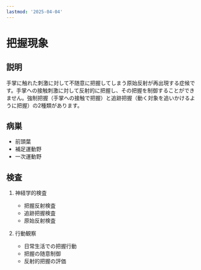 ```yaml
---
lastmod: '2025-04-04'
---
```


# 把握現象

## 説明

手掌に触れた刺激に対して不随意に把握してしまう原始反射が再出現する症候です。手掌への接触刺激に対して反射的に把握し、その把握を制御することができません。強制把握（手掌への接触で把握）と追跡把握（動く対象を追いかけるように把握）の2種類があります。

## 病巣

- 前頭葉
- 補足運動野
- 一次運動野

## 検査

1. 神経学的検査

   - 把握反射検査
   - 追跡把握検査
   - 原始反射検査

2. 行動観察
   - 日常生活での把握行動
   - 把握の随意制御
   - 反射的把握の評価
